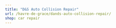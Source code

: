 ```yaml
---
title: "D&S Auto Collision Repair"
url: /havre-de-grace/dands-auto-collision-repair/
shop: car repair
---
```

